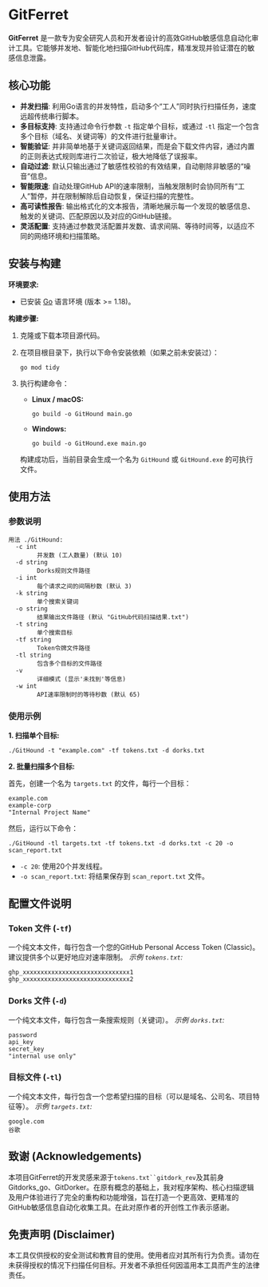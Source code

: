 # GitFerret
**GitFerret** 是一款专为安全研究人员和开发者设计的高效GitHub敏感信息自动化审计工具。它能够并发地、智能化地扫描GitHub代码库，精准发现并验证潜在的敏感信息泄露。
## 核心功能

- **并发扫描**: 利用Go语言的并发特性，启动多个“工人”同时执行扫描任务，速度远超传统串行脚本。
- **多目标支持**: 支持通过命令行参数 `-t` 指定单个目标，或通过 `-tl` 指定一个包含多个目标（域名、关键词等）的文件进行批量审计。
- **智能验证**: 并非简单地基于关键词返回结果，而是会下载文件内容，通过内置的正则表达式规则库进行二次验证，极大地降低了误报率。
- **自动过滤**: 默认只输出通过了敏感性校验的有效结果，自动剔除非敏感的“噪音”信息。
- **智能限速**: 自动处理GitHub API的速率限制，当触发限制时会协同所有“工人”暂停，并在限制解除后自动恢复，保证扫描的完整性。
- **高可读性报告**: 输出格式化的文本报告，清晰地展示每一个发现的敏感信息、触发的关键词、匹配原因以及对应的GitHub链接。
- **灵活配置**: 支持通过参数灵活配置并发数、请求间隔、等待时间等，以适应不同的网络环境和扫描策略。

## 安装与构建

**环境要求:**

- 已安装 [Go](https://go.dev/dl/) 语言环境 (版本 >= 1.18)。

**构建步骤:**

1. 克隆或下载本项目源代码。

2. 在项目根目录下，执行以下命令安装依赖（如果之前未安装过）：

   ```
   go mod tidy
   ```

3. 执行构建命令：

   - **Linux / macOS:**

     ```
     go build -o GitHound main.go
     ```

   - **Windows:**

     ```
     go build -o GitHound.exe main.go
     ```

   构建成功后，当前目录会生成一个名为 `GitHound` 或 `GitHound.exe` 的可执行文件。

## 使用方法

### 参数说明

```
用法 ./GitHound:
  -c int
        并发数 (工人数量) (默认 10)
  -d string
        Dorks规则文件路径
  -i int
        每个请求之间的间隔秒数 (默认 3)
  -k string
        单个搜索关键词
  -o string
        结果输出文件路径 (默认 "GitHub代码扫描结果.txt")
  -t string
        单个搜索目标
  -tf string
        Token令牌文件路径
  -tl string
        包含多个目标的文件路径
  -v
        详细模式 (显示'未找到'等信息)
  -w int
        API速率限制时的等待秒数 (默认 65)
```

### 使用示例

**1. 扫描单个目标:**

```
./GitHound -t "example.com" -tf tokens.txt -d dorks.txt
```

**2. 批量扫描多个目标:**

首先，创建一个名为 `targets.txt` 的文件，每行一个目标：

```
example.com
example-corp
"Internal Project Name"
```

然后，运行以下命令：

```
./GitHound -tl targets.txt -tf tokens.txt -d dorks.txt -c 20 -o scan_report.txt
```

- `-c 20`: 使用20个并发线程。
- `-o scan_report.txt`: 将结果保存到 `scan_report.txt` 文件。

## 配置文件说明

### Token 文件 (`-tf`)

一个纯文本文件，每行包含一个您的GitHub Personal Access Token (Classic)。建议提供多个以更好地应对速率限制。 *示例 `tokens.txt`:*

```
ghp_xxxxxxxxxxxxxxxxxxxxxxxxxxxxxx1
ghp_xxxxxxxxxxxxxxxxxxxxxxxxxxxxxx2
```

### Dorks 文件 (`-d`)

一个纯文本文件，每行包含一条搜索规则（关键词）。 *示例 `dorks.txt`:*

```
password
api_key
secret_key
"internal use only"
```

### 目标文件 (`-tl`)

一个纯文本文件，每行包含一个您希望扫描的目标（可以是域名、公司名、项目特征等）。 *示例 `targets.txt`:*

```
google.com
谷歌
```

## 致谢 (Acknowledgements)

本项目GitFerret的开发灵感来源于`tokens.txt``gitdork_rev`及其前身Gitdorks_go、GitDorker。在原有概念的基础上，我对程序架构、核心扫描逻辑及用户体验进行了完全的重构和功能增强，旨在打造一个更高效、更精准的GitHub敏感信息自动化收集工具。在此对原作者的开创性工作表示感谢。

## 免责声明 (Disclaimer)

本工具仅供授权的安全测试和教育目的使用。使用者应对其所有行为负责。请勿在未获得授权的情况下扫描任何目标。开发者不承担任何因滥用本工具而产生的法律责任。
